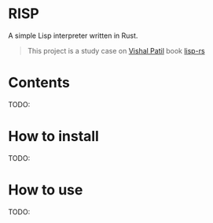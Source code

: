 # RISP

A simple Lisp interpreter written in Rust.
> This project is a study case on [Vishal Patil](https://github.com/vishpat) book [lisp-rs](https://vishpat.github.io/lisp-rs/)

# Contents

TODO:

# How to install

TODO: 

# How to use

TODO: 
